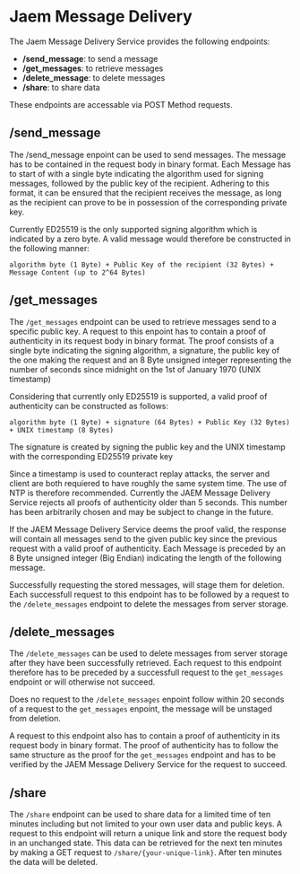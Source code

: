 # Jaem Message Delivery

The Jaem Message Delivery Service provides the following endpoints:
- **/send_message**: to send a message
- **/get_messages**: to retrieve messages
- **/delete_message**: to delete messages
- **/share**: to share data

These endpoints are accessable via POST Method requests.

## /send_message

The /send_message enpoint can be used to send messages.
The message has to be contained in the request body in binary format.
Each Message has to start of with a single byte indicating the algorithm
used for signing messages, followed by the public key of the recipient.
Adhering to this format, it can be ensured that the recipient receives
the message, as long as the recipient can prove to be in possession of
the corresponding private key.

Currently ED25519 is the only supported signing algorithm which is 
indicated by a zero byte. A valid message would therefore be constructed in the
following manner:

`algorithm byte (1 Byte) + Public Key of the recipient (32 Bytes) + Message Content (up to 2^64 Bytes)`

## /get_messages

The `/get_messages` endpoint can be used to retrieve messages send to a specific
public key. A request to this enpoint has to contain a proof of authenticity in
its request body in binary format. The proof consists of a single byte indicating
the signing algorithm, a signature, the public key of the one making the request and an 8 Byte
unsigned integer representing the number of seconds since midnight on the 1st of January 1970 (UNIX timestamp)

Considering that currently only ED25519 is supported, a valid proof of authenticity
can be constructed as follows:

`algorithm byte (1 Byte) + signature (64 Bytes) + Public Key (32 Bytes) + UNIX timestamp (8 Bytes)`

The signature is created by signing the public key and the UNIX timestamp with the corresponding ED25519 private key

Since a timestamp is used to counteract replay attacks, the server and client are 
both requiered to have roughly the same system time. The use of NTP is therefore recommended. Currently the JAEM Message
Delivery Service rejects all proofs of authenticity older than 5 seconds. This
number has been arbitrarily chosen and may be subject to change in the future.

If the JAEM Message Delivery Service deems the proof valid, the response
will contain all messages send to the given public key since the previous request with a valid proof of authenticity. Each
Message is preceded by an 8 Byte unsigned integer (Big Endian) indicating the length of the following message.

Successfully requesting the stored messages, will stage them for deletion.
Each successfull request to this endpoint has to be followed by a request to the
`/delete_messages` endpoint to delete the messages from server storage.

## /delete_messages

The `/delete_messages` can be used to delete messages from server storage after they have 
been successfully retrieved. Each request to this endpoint therefore has to be preceded
by a successfull request to the `get_messages` endpoint or will otherwise not succeed.

Does no request to the `/delete_messages` enpoint follow within 20 seconds of a request to
the `get_messages` enpoint, the message will be unstaged from deletion.

A request to this
endpoint also has to contain a proof of authenticity in its request body in binary format.
The proof of authenticity has to follow the same structure as the proof for the `get_messages` endpoint
and has to be verified by the JAEM Message Delivery Service for the request to succeed.

## /share
The `/share` endpoint can be used to share data for a limited time of ten minutes including but not limited to your own user data and public keys.
A request to this endpoint will return a unique link and store the request body in an unchanged state. This data can be retrieved for the next ten minutes
by making a GET request to `/share/{your-unique-link}`. After ten minutes the data will be deleted.
